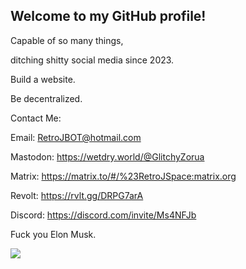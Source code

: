 ## Welcome to my GitHub profile!

Capable of so many things, 

ditching shitty social media since 2023. 

Build a website.

Be decentralized. 

Contact Me: 


Email: RetroJBOT@hotmail.com

Mastodon: https://wetdry.world/@GlitchyZorua

Matrix: https://matrix.to/#/%23RetroJSpace:matrix.org

Revolt: https://rvlt.gg/DRPG7arA

Discord: https://discord.com/invite/Ms4NFJb

Fuck you Elon Musk.

[![](http://internetometer.com/image/50041.png)](http://internetometer.com/give/50041)

<!--
**GlitchyZorua/GlitchyZorua** is a ✨ _special_ ✨ repository because its `README.md` (this file) appears on your GitHub profile.

Here are some ideas to get you started:

- 🔭 I’m currently working on ...
- 🌱 I’m currently learning ...
- 👯 I’m looking to collaborate on ...
- 🤔 I’m looking for help with ...
- 💬 Ask me about ...
- 📫 How to reach me: ...
- 😄 Pronouns: ...
- ⚡ Fun fact: ...
-->
